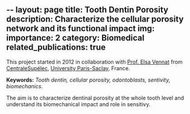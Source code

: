 --
layout: page
title: Tooth Dentin Porosity
description: Characterize the cellular porosity network and its functional impact
img:
importance: 2
category: Biomedical
related_publications: true
---

This project started in 2012 in collaboration with [Prof. Elsa Vennat](https://scholar.google.fr/citations?hl=fr&user=8wSkWpsAAAAJ) from [CentraleSupélec](https://www.centralesupelec.fr/), [University Paris-Saclay](https://www.universite-paris-saclay.fr/), France.

 **Keywords:** _Tooth dentin, cellular porosity, odontoblasts, sentivity, biomechanics_.

The aim is to characterize dentinal porosity at the whole tooth level and understand its biomechanical impact and role in sensitivy.
